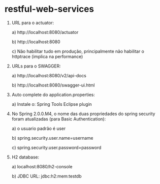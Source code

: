 # restful-web-services

1) URL para o actuator:

	a) http://localhost:8080/actuator
	
	b) http://localhost:8080
	
	c) Não habilitar tudo em produção, principalmente não habilitar o httptrace (implica na performance)
	
2) URLs para o SWAGGER:
	
	a) http://localhost:8080/v2/api-docs
	
	b) http://localhost:8080/swagger-ui.html
	
3) Auto complete do application.properties:

	a) Instale o: Spring Tools Eclipse plugin
	
5) No Spring 2.0.0.M4, o nome das duas propriedades do spring security foram atualizadas (para Basic Authentication):
	
	a) o usuario padrão é user
	
	b) spring.security.user.name=username
	
	c) spring.security.user.password=password
	
6) H2 database:
	
	a) localhost:8080/h2-console
	
	b) JDBC URL: jdbc:h2:mem:testdb
	
